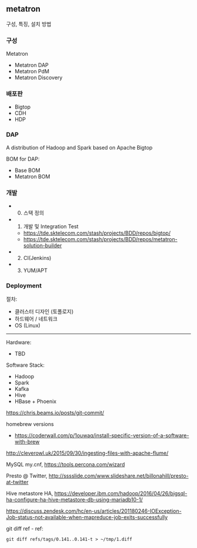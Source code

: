## metatron
구성, 특징, 설치 방법

### 구성
Metatron
- Metatron DAP
- Metatron PdM
- Metatron Discovery

### 배포판
- Bigtop
- CDH
- HDP

### DAP
A distribution of Hadoop and Spark based on Apache Bigtop

BOM for DAP:
- Base BOM
- Metatron BOM

### 개발
- 0. 스택 정의
- 1. 개발 및 Integration Test 
  * https://tde.sktelecom.com/stash/projects/BDD/repos/bigtop/
  * https://tde.sktelecom.com/stash/projects/BDD/repos/metatron-solution-builder
- 2. CI(Jenkins)
- 3. YUM/APT

### Deployment
절차:
- 클러스터 디자인 (토폴로지)
- 하드웨어 / 네트워크
- OS (Linux)


----

Hardware:
- TBD

Software Stack:
- Hadoop
- Spark
- Kafka
- Hive
- HBase + Phoenix

https://chris.beams.io/posts/git-commit/

homebrew versions
- https://coderwall.com/p/1ouwaq/install-specific-version-of-a-software-with-brew



http://cleverowl.uk/2015/09/30/ingesting-files-with-apache-flume/

MySQL my.cnf, https://tools.percona.com/wizard

Presto @ Twitter, http://sssslide.com/www.slideshare.net/billonahill/presto-at-twitter

Hive metastore HA, https://developer.ibm.com/hadoop/2016/04/26/bigsql-ha-configure-ha-hive-metastore-db-using-mariadb10-1/

https://discuss.zendesk.com/hc/en-us/articles/201180246-IOException-Job-status-not-available-when-mapreduce-job-exits-successfully

git diff ref - ref:
```
git diff refs/tags/0.141..0.141-t > ~/tmp/1.diff
```